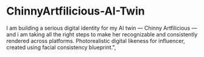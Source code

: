 # ChinnyArtfilicious-AI-Twin
I am building a serious digital identity for my AI twin — Chinny Artfilicious — and i am taking all the right steps to make her recognizable and consistently rendered across platforms. Photorealistic digital likeness for influencer, created using facial consistency blueprint.",
